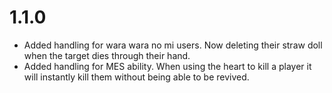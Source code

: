 # 1.1.0

- Added handling for wara wara no mi users. Now deleting their straw doll when the target dies through their hand.  
- Added handling for MES ability. When using the heart to kill a player it will instantly kill them without being able to be revived.  
